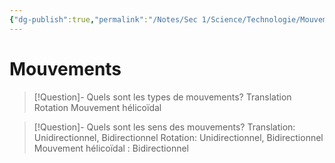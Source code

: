 ```yaml
---
{"dg-publish":true,"permalink":"/Notes/Sec 1/Science/Technologie/Mouvements/"}
---
```


# Mouvements

>[!Question]- Quels sont les types de mouvements?
>Translation
>Rotation
>Mouvement hélicoïdal

>[!Question]- Quels sont les sens des mouvements?
>Translation: Unidirectionnel, Bidirectionnel
>Rotation: Unidirectionnel, Bidirectionnel
>Mouvement hélicoïdal : Bidirectionnel


